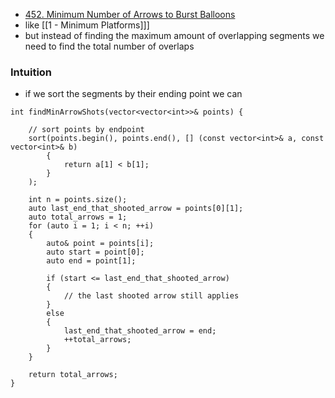 - [452. Minimum Number of Arrows to Burst Balloons](https://leetcode.com/problems/minimum-number-of-arrows-to-burst-balloons/)
- like [[1 - Minimum Platforms]]] 
- but instead of finding the maximum amount of overlapping segments we need to find the total number of overlaps 

### Intuition
- if we sort the segments by their ending point we can


```
int findMinArrowShots(vector<vector<int>>& points) {

    // sort points by endpoint
    sort(points.begin(), points.end(), [] (const vector<int>& a, const vector<int>& b)
        {
            return a[1] < b[1];
        }
    );

    int n = points.size();
    auto last_end_that_shooted_arrow = points[0][1];
    auto total_arrows = 1;
    for (auto i = 1; i < n; ++i)
    {
        auto& point = points[i];
        auto start = point[0];
        auto end = point[1];

        if (start <= last_end_that_shooted_arrow)
        {
            // the last shooted arrow still applies
        }
        else
        {
            last_end_that_shooted_arrow = end;
            ++total_arrows;
        }
    }

    return total_arrows;
}
```